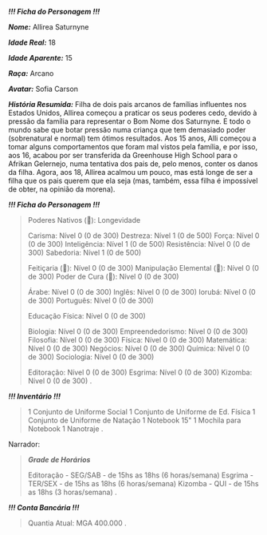 ***!!! Ficha do Personagem !!!***

***Nome:*** Allirea Saturnyne

***Idade Real:*** 18

***Idade Aparente:*** 15

***Raça:*** Arcano

***Avatar:*** Sofia Carson

***História Resumida:*** Filha de dois pais arcanos de famílias influentes nos Estados Unidos, Allirea começou a praticar os seus poderes cedo, devido à pressão da família para representar o Bom Nome dos Saturnyne. E todo o mundo sabe que botar pressão numa criança que tem demasiado poder (sobrenatural e normal) tem ótimos resultados.
Aos 15 anos, Alli começou a tomar alguns comportamentos que foram mal vistos pela família, e por isso, aos 16, acabou por ser transferida da Greenhouse High School para o Afrikan Gelernejo, numa tentativa dos pais de, pelo menos, conter os danos da filha. Agora, aos 18, Allirea acalmou um pouco, mas está longe de ser a filha que os pais querem que ela seja (mas, também, essa filha é impossível de obter, na opinião da morena).


***!!! Ficha do Personagem !!!***

> Poderes Nativos (:blue_book:): Longevidade
> 
> Carisma: Nível 0 (0 de 300)
> Destreza: Nível 1 (0 de 500)
> Força: Nível 0 (0 de 300)
> Inteligência: Nível 1 (0 de 500)
> Resistência: Nível 0 (0 de 300)
> Sabedoria: Nível 1 (0 de 500)
> 
> Feitiçaria (:book:): Nível 0 (0 de 300)
> Manipulação Elemental (:book:): Nível 0 (0 de 300)
> Poder de Cura (:book:): Nível 0 (0 de 300)
> 
> Árabe: Nível 0 (0 de 300)
> Inglês: Nível 0 (0 de 300)
> Iorubá: Nível 0 (0 de 300)
> Português: Nível 0 (0 de 300)
> 
> Educação Física: Nível 0 (0 de 300)
> 
> Biologia: Nível 0 (0 de 300)
> Empreendedorismo: Nível 0 (0 de 300)
> Filosofia: Nível 0 (0 de 300)
> Física: Nível 0 (0 de 300)
> Matemática: Nível 0 (0 de 300)
> Negócios: Nível 0 (0 de 300)
> Química: Nível 0 (0 de 300)
> Sociologia: Nível 0 (0 de 300)
> 
> Editoração: Nível 0 (0 de 300)
> Esgrima: Nível 0 (0 de 300)
> Kizomba: Nível 0 (0 de 300)
.

***!!! Inventário !!!***

> 1 Conjunto de Uniforme Social
> 1 Conjunto de Uniforme de Ed. Física
> 1 Conjunto de Uniforme de Natação
> 1 Notebook 15"
> 1 Mochila para Notebook
> 1 Nanotraje
.

Narrador:
> ***Grade de Horários***
> 
> Editoração - SEG/SAB - de 15hs as 18hs (6 horas/semana)
> Esgrima - TER/SEX - de 15hs as 18hs (6 horas/semana)
> Kizomba - QUI - de 15hs as 18hs (3 horas/semana)
.

***!!! Conta Bancária !!!***

> Quantia Atual: MGA 400.000
.

